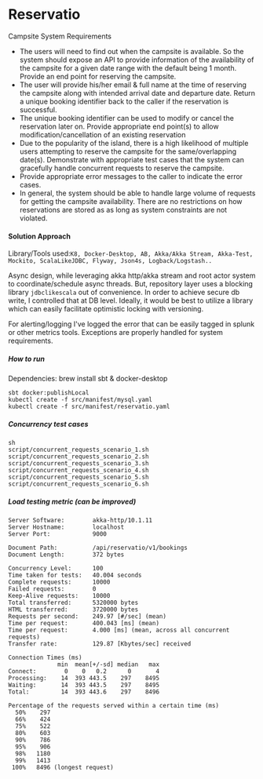# Reservatio

Campsite System Requirements

- The users will need to find out when the campsite is available. So the system should expose an API to provide information of the
availability of the campsite for a given date range with the default being 1 month.
Provide an end point for reserving the campsite.
- The user will provide his/her email & full name at the time of reserving the campsite
along with intended arrival date and departure date. Return a unique booking identifier back to the caller if the reservation is successful.
- The unique booking identifier can be used to modify or cancel the reservation later on. Provide appropriate end point(s) to allow
modification/cancellation of an existing reservation
- Due to the popularity of the island, there is a high likelihood of multiple users attempting to reserve the campsite for the same/overlapping
date(s). Demonstrate with appropriate test cases that the system can gracefully handle concurrent requests to reserve the campsite.
- Provide appropriate error messages to the caller to indicate the error cases.
- In general, the system should be able to handle large volume of requests for getting the campsite availability.
There are no restrictions on how reservations are stored as as long as system constraints are not violated.

#### Solution Approach

Library/Tools used:` K8, Docker-Desktop, AB, Akka/Akka Stream, Akka-Test, Mockito, ScalaLikeJDBC, Flyway, Json4s, Logback/Logstash.. `

Async design, while leveraging akka http/akka stream and root actor system to coordinate/schedule async threads. 
But, repository layer uses a blocking library `jdbclikescala` out of convenience. In order to achieve secure db write, I  controlled that at DB level.
Ideally, it would be best to utilize a library which can easily facilitate optimistic locking with versioning.

For alerting/logging I've logged the error that can be easily tagged in splunk or other metrics tools. Exceptions are properly handled for system requirements.

##### How to run 
  Dependencies: brew install sbt & docker-desktop 
````
sbt docker:publishLocal
kubectl create -f src/manifest/mysql.yaml
kubectl create -f src/manifest/reservatio.yaml
````
##### Concurrency test cases 


````
sh 
script/concurrent_requests_scenario_1.sh
script/concurrent_requests_scenario_2.sh
script/concurrent_requests_scenario_3.sh
script/concurrent_requests_scenario_4.sh
script/concurrent_requests_scenario_5.sh
script/concurrent_requests_scenario_6.sh

````

##### Load testing metric (can be improved)
````
Server Software:        akka-http/10.1.11
Server Hostname:        localhost
Server Port:            9000

Document Path:          /api/reservatio/v1/bookings
Document Length:        372 bytes

Concurrency Level:      100
Time taken for tests:   40.004 seconds
Complete requests:      10000
Failed requests:        0
Keep-Alive requests:    10000
Total transferred:      5320000 bytes
HTML transferred:       3720000 bytes
Requests per second:    249.97 [#/sec] (mean)
Time per request:       400.043 [ms] (mean)
Time per request:       4.000 [ms] (mean, across all concurrent requests)
Transfer rate:          129.87 [Kbytes/sec] received

Connection Times (ms)
              min  mean[+/-sd] median   max
Connect:        0    0   0.2      0       4
Processing:    14  393 443.5    297    8495
Waiting:       14  393 443.5    297    8495
Total:         14  393 443.6    297    8496

Percentage of the requests served within a certain time (ms)
  50%    297
  66%    424
  75%    522
  80%    603
  90%    786
  95%    906
  98%   1180
  99%   1413
 100%   8496 (longest request)
````